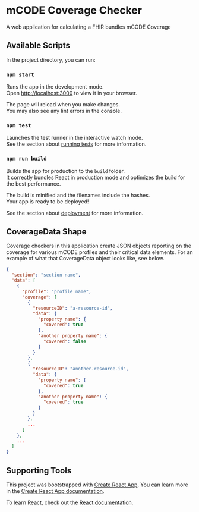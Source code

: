 # mCODE Coverage Checker

A web application for calculating a FHIR bundles mCODE Coverage

## Available Scripts

In the project directory, you can run:

### `npm start`

Runs the app in the development mode.\
Open [http://localhost:3000](http://localhost:3000) to view it in your browser.

The page will reload when you make changes.\
You may also see any lint errors in the console.

### `npm test`

Launches the test runner in the interactive watch mode.\
See the section about [running tests](https://facebook.github.io/create-react-app/docs/running-tests) for more information.

### `npm run build`

Builds the app for production to the `build` folder.\
It correctly bundles React in production mode and optimizes the build for the best performance.

The build is minified and the filenames include the hashes.\
Your app is ready to be deployed!

See the section about [deployment](https://facebook.github.io/create-react-app/docs/deployment) for more information.

## CoverageData Shape

Coverage checkers in this application create JSON objects reporting on the coverage for various mCODE profiles and their critical data elements. For an example of what that CoverageData object looks like, see below.

```json
{
  "section": "section name",
  "data": [
    {
      "profile": "profile name",
      "coverage": [
        {
          "resourceID": "a-resource-id",
          "data": {
            "property name": {
              "covered": true
            },
            "another property name": {
              "covered": false
            }
          }
        },
        {
          "resourceID": "another-resource-id",
          "data": {
            "property name": {
              "covered": true
            },
            "another property name": {
              "covered": true
            }
          }
        },
        ...
      ]
    },
    ...
  ]
}
```

## Supporting Tools

This project was bootstrapped with [Create React App](https://github.com/facebook/create-react-app). You can learn more in the [Create React App documentation](https://facebook.github.io/create-react-app/docs/getting-started).

To learn React, check out the [React documentation](https://reactjs.org/).

